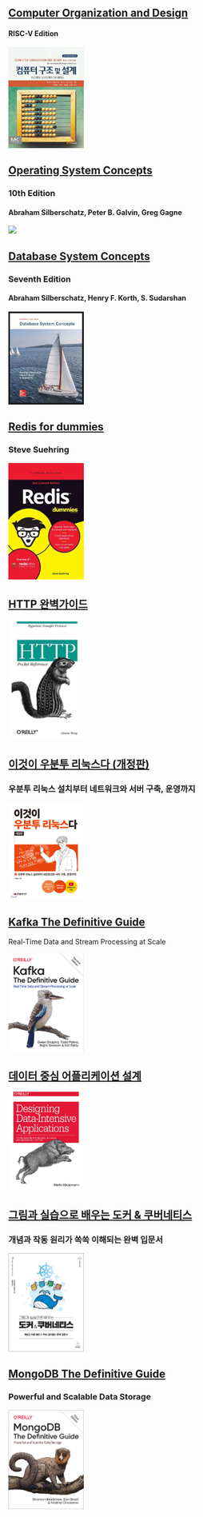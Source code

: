 ## [Computer Organization and Design](computer_oragnization_and_design/README.md)

#### RISC-V Edition

<img src="computer_oragnization_and_design/img.png"  width="30%"/>

## [Operating System Concepts](operating_system_concepts/README.md)

### 10th Edition

#### Abraham Silberschatz, Peter B. Galvin, Greg Gagne

<img src="img_4.png"  width="30%"/>

## [Database System Concepts](database_system_concepts/README.md)

### Seventh Edition

#### Abraham Silberschatz, Henry F. Korth, S. Sudarshan

<img src="img_7.png"  width="30%"/>

## [Redis for dummies](redis_for_dummies/README.md)

### Steve Suehring

<img src="img_9.png"  width="30%"/>

## [HTTP 완벽가이드](http-the-definitive-guide)

<img src="img_2.png"  width="30%"/>

## [이것이 우분투 리눅스다 (개정판)](ubu)

### 우분투 리눅스 설치부터 네트워크와 서버 구축, 운영까지

<img src="img_3.png"  width="30%"/>

## [Kafka The Definitive Guide](Kafka_The_Definitive_Guide/README.md)

Real-Time Data and Stream Processing at Scale

<img src="img_8.png"  width="30%"/>

## [데이터 중심 어플리케이션 설계](ddia)

<img src="img_1.png"  width="30%"/>

## [그림과 실습으로 배우는 도커 & 쿠버네티스](dkkb)

### 개념과 작동 원리가 쏙쏙 이해되는 완벽 입문서

<img src="img.png"  width="30%"/>

## [MongoDB The Definitive Guide](mongodb_the_definitive_guide/README.md)

### Powerful and Scalable Data Storage

<img src="img_10.png"  width="30%"/>

